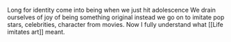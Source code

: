 

Long for identity come into being when we just hit adolescence 
We drain ourselves of joy of being something original instead we go on to imitate pop stars, celebrities, character from movies. Now I fully understand what [[Life imitates art]] meant.